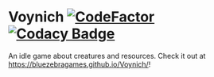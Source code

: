 # Voynich [![CodeFactor](https://www.codefactor.io/repository/github/bluezebragames/voynich/badge)](https://www.codefactor.io/repository/github/bluezebragames/voynich) [![Codacy Badge](https://api.codacy.com/project/badge/Grade/4778c57133af46a7bfafbfd8ea2200ec)](https://www.codacy.com/app/bluezebragames/Voynich?utm_source=github.com&amp;utm_medium=referral&amp;utm_content=bluezebragames/Voynich&amp;utm_campaign=Badge_Grade)
An idle game about creatures and resources.  Check it out at <https://bluezebragames.github.io/Voynich/>!
